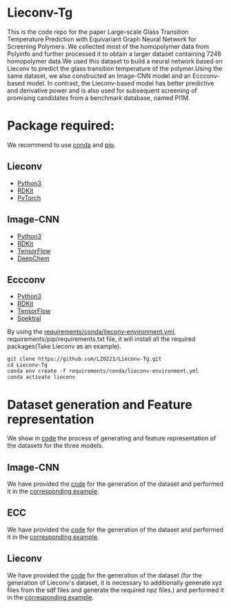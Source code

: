 # Lieconv-Tg
This is the code repo for the paper Large-scale Glass Transition Temperature Prediction with Equivariant Graph Neural Network for Screening Polymers .We collected most of the homopolymer data from Polyinfo and further processed it to obtain a larger dataset containing 7246 homopolymer data.We used this dataset to build a neural network based on Lieconv to predict the glass transition temperature of the polymer.Using the same dataset, we also constructed an Image-CNN model and an Eccconv-based model. In contrast, the Lieconv-based model has better predictive and derivative power and is also used for subsequent screening of promising candidates from a benchmark database, named PI1M.

Package required:
==
We recommend to use [conda](https://conda.io/projects/conda/en/latest/user-guide/install/index.html) and [pip](https://pypi.org/project/pip/).

Lieconv
--
* [Python3](https://www.python.org/)
* [RDKit](https://rdkit.org/)
* [PyTorch](https://pytorch.org/get-started/locally/)

Image-CNN
--
* [Python3](https://www.python.org/)
* [RDKit](https://rdkit.org/)
* [TensorFlow](https://www.tensorflow.org/?hl=zh-cn)
* [DeepChem](https://deepchem.readthedocs.io/en/latest/)

Eccconv
--
* [Python3](https://www.python.org/)
* [RDKit](https://rdkit.org/)
* [TensorFlow](https://www.tensorflow.org/?hl=zh-cn)
* [Spektral](https://graphneural.network/)

By using the [requirements/conda/lieconv-environment.yml](https://github.com/LZ0221/Lieconv-Tg/blob/main/requirements/conda/lieconv-environment.yml), requirements/pip/requirements.txt file, it will install all the required packages(Take Lieconv as an example).
```
git clone https://github.com/LZ0221/Lieconv-Tg.git
cd Lieconv-Tg
conda env create -f requirements/conda/lieconv-environment.yml
conda activate lieconv
```

Dataset generation and Feature representation
==
We show in [code](https://github.com/LZ0221/Lieconv-Tg/tree/main/Dataset%20generation%20and%20Feature%20representation) the process of generating and feature representation of the datasets for the three models.

Image-CNN
--
We have provided the [code](https://github.com/LZ0221/Lieconv-Tg/blob/main/Dataset%20generation%20and%20Feature%20representation/Image-CNN/Image-CNN%20Dataset%20generation%20and%20Feature%20representation.ipynb) for the generation of the dataset and performed it in the [corresponding example](https://github.com/LZ0221/Lieconv-Tg/blob/main/Dataset%20generation%20and%20Feature%20representation/Image-CNN/Image-CNN%20Dataset%20generation%20and%20Feature%20representation.ipynb).

ECC
--
We have provided the [code](https://github.com/LZ0221/Lieconv-Tg/blob/main/Dataset%20generation%20and%20Feature%20representation/Eccconv/Eccconv-dataset.py) for the generation of the dataset and performed it in the [corresponding example](https://github.com/LZ0221/Lieconv-Tg/blob/main/Dataset%20generation%20and%20Feature%20representation/Eccconv/ECC%20Dataset%20generation%20and%20Feature%20representation.ipynb).

Lieconv
--
We have provided the [code](https://github.com/LZ0221/Lieconv-Tg/blob/main/Dataset%20generation%20and%20Feature%20representation/Lieconv/Lieconvdataset.py) for the generation of the dataset (for the generation of Lieconv's dataset, it is necessary to additionally generate xyz files from the sdf files and generate the required npz files.) and performed it in the [corresponding example](https://github.com/LZ0221/Lieconv-Tg/blob/main/Dataset%20generation%20and%20Feature%20representation/Lieconv/Lieconv%20Dataset%20generation%20and%20Feature%20representation.ipynb).
